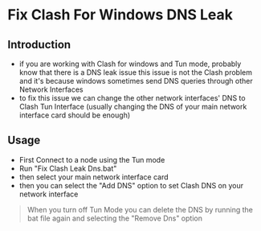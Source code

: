# Fix Clash For Windows DNS Leak

## Introduction

- if you are working with Clash for windows and Tun mode, probably know that there is a DNS leak issue
  this issue is not the Clash problem and it's because windows sometimes send DNS queries through other Network Interfaces
- to fix this issue we can change the other network interfaces' DNS to Clash Tun Interface (usually changing the DNS of your main network interface card should be enough)

## Usage

- First Connect to a node using the Tun mode
- Run "Fix Clash Leak Dns.bat"
- then select your main network interface card
- then you can select the "Add DNS" option to set Clash DNS on your network interface

> When you turn off Tun Mode you can delete the DNS by running the bat file again and selecting the "Remove Dns" option
